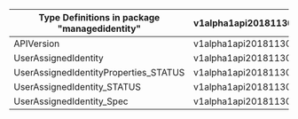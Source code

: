 | Type Definitions in package "managedidentity" | v1alpha1api20181130 | v1beta20181130 |
|-----------------------------------------------|---------------------|----------------|
| APIVersion                                    | v1alpha1api20181130 | v1beta20181130 |
| UserAssignedIdentity                          | v1alpha1api20181130 | v1beta20181130 |
| UserAssignedIdentityProperties_STATUS         | v1alpha1api20181130 | v1beta20181130 |
| UserAssignedIdentity_STATUS                   | v1alpha1api20181130 | v1beta20181130 |
| UserAssignedIdentity_Spec                     | v1alpha1api20181130 | v1beta20181130 |
